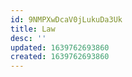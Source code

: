 ```yaml
---
id: 9NMPXwDcaV0jLukuDa3Uk
title: Law
desc: ''
updated: 1639762693860
created: 1639762693860
---
```


